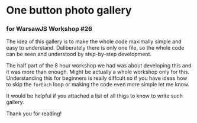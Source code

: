 # One button photo gallery

### for WarsawJS Workshop #26

The idea of this gallery is to make the whole code maximally simple 
and easy to understand.
Deliberately there is only one file, so the whole code can
be seen and understood by step-by-step development.

The half part of the 8 hour workshop we had was about developing this
and it was more than enough. Might be actually a whole workshop 
only for this. Understanding this for beginners is really diffcult so 
if you have ideas how to skip the `forEach` loop or making the code
even more simple let me know. 

It would be helpful if you attached a list of all thigs to know to write
such gallery. 

Thank you for reading!
